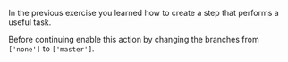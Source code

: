 In the previous exercise you learned how to create a step that performs a useful task.

Before continuing enable this action by changing the branches from `['none']` to `['master']`.